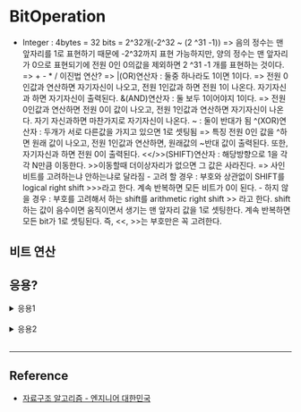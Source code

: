 # BitOperation 

 * Integer : 4bytes = 32 bits =  2^32개(-2^32 ~ (2 ^31 -1))
 => 음의 정수는 맨 앞자리를 1로 표현하기 때문에 -2^32까지 표현 가능하지만, 양의 정수는 맨 앞자리가 0으로 표현되기에 전원 0인 0의값을 제외하면 2 ^31 -1 개를 표현하는 것이다.
 => + - * / 이진법 연산?
 => |(OR)연산자 : 둘중 하나라도 1이면 1이다.
         => 전원 0인값과 연산하면 자기자신이 나오고, 전원 1인값과 하면 전원 1이 나온다. 자기자신과 하면 자기자신이 출력된다.
    &(AND)연산자 : 둘 보두 1이어야지 1이다.
         => 전원 0인값과 연산하면 전원 0이 값이 나오고, 전원 1인값과 연산하면 자기자신이 나온다. 자기 자신과하면 마찬가지로 자기자신이 나온다.
    ~ : 둘이 반대가 됨
    ^(XOR)연산자 : 두개가 서로 다른값을 가지고 있으면 1로 셋팅됨
         => 특징 전원 0인 값을 ^하면 원래 값이 나오고, 전원 1인값과 연산하면, 원래값의 ~반대 값이 출력된다. 또한, 자기자신과 하면 전원 0이 출력된다.
    <</>>(SHIFT)연산자 : 해당방향으로 1을 각각 N만큼 이동한다. >>이동할때 더이상자리가 없으면 그 값은 사라진다.
         => 사인비트를 고려하는냐 안하는냐로 달라짐
             - 고려 할 경우 : 부호와 상관없이 SHIFT를 logical right shift >>>라고 한다. 계속 반복하면 모든 비트가 0이 된다.
             - 하지 않을 경우 : 부호를 고려해서 하는 shift를 arithmetic right shift >> 라고 한다. shift하는 값이 음수이면 움직이면서 생기는 맨 앞자리 값을 1로 셋팅한다.
                              계속 반복하면 모든 bit가 1로 셋팅된다.
                              즉, <<, >>는 부호만은 꼭 고려한다.

## 비트 연산

## 응용?
<details>
<summary>응용1</summary>

```java
// 응용 3. 소문자로만 이루어진 경우 ...? 아직도 모르겠음
// 아스키 코드의 특징와 비트연산자의 특징을 알고 있어야한다.
// 숫자(0~9) : 48 ~ 57 대문자 : 65 ~ 90 소문자 : 97 ~ 122
private static boolean isUnique3(String str) {
    int checker = 0;
    for (int i = 0; i < str.length(); i++) {
        int val = str.charAt(i) - 'a'; // a를 빼서 0 ~ 25로 변경함 => 이진법으로 11001까지 표현가능
        // i를 val만큼 이동하고, 둘다 모두 1 이면 1을 반환한다.
        // 즉, 해당값이 check에 있는지 확인가능
        if ((checker & (i << val)) > 0) return false;
        // i를 val만큼 이동하고, 둘중 하나가 1 이면 1을 반환한다.
        // 즉, 쉬프트한 값을 check에 저장한다.
        checker |= (1 << val);
    }
    return true;
}
```
</details>    
<br>


<details>
<summary>응용2</summary>

```java
// Bit Operation : 정수를 이진수 배열방으로 생각하고(짝수는 0,홀수는 1) 마지막에 1이 몇개인지 확인
//                 짝수개를 0으로 만들수잇는것은 &연산다를 통해 가능 여기서 홀수를 그대로 1로 만들려면 |연산자를 사용한다.
//                 만약에 겹치는것이 있을경우 짝수로 만들어야하므로, 기존의값과 새로운 값을 비교해야하므로 기존을 ~한 후에 &을 해야한다.
//                  마지막에 1이 몇개인지를 확인할려면 1을 -연산자를 하고, 다시 그 값으로 &연산을 해서 값이 0이 아니면 홀수개가 1이상이다.
private static boolean isPermutationOfPalindrorne3(String s){
    int bitVector = createBitVector(s);
    return bitVector ==0 || checkExactlyOneBitSet(bitVector); //모두 짝수개이거나 한개만 홀수개
}

private static int createBitVector(String s){
    int bitVector = 0;
    for (char c: s.toCharArray()){
        int x = getCharNumber(c);
        bitVector = toggle(bitVector, x);
    }
    return bitVector;
}

private static int toggle(int bitVector, int index){
    if (index < 0 ) return bitVector;
    int mask =  1 << index;
    if ((bitVector & mask) == 0){
        bitVector |= mask;
    }else {
        bitVector &= ~mask;
    }
    return bitVector;
}
```
</details>    
<br>

---

## Reference

- [자료구조 알고리즘 - 엔지니어 대한민국](https://www.youtube.com/user/damazzang)